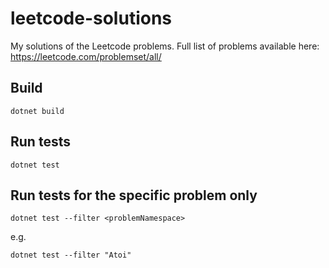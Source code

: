# leetcode-solutions
My solutions of the Leetcode problems. Full list of problems available here: https://leetcode.com/problemset/all/

## Build
```
dotnet build
```

## Run tests
```
dotnet test
```

## Run tests for the specific problem only
```
dotnet test --filter <problemNamespace>
```
e.g.
```
dotnet test --filter "Atoi"
```
